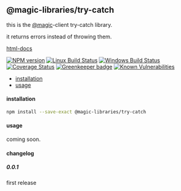 ## @magic-libraries/try-catch

this is the [@magic](https://magic.github.io/core)-client try-catch library.

it returns errors instead of throwing them.

[html-docs](https://magic-libraries.github.io/try-catch)

[![NPM version][npm-image]][npm-url]
[![Linux Build Status][travis-image]][travis-url]
[![Windows Build Status][appveyor-image]][appveyor-url]
[![Coverage Status][coveralls-image]][coveralls-url]
[![Greenkeeper badge][greenkeeper-image]][greenkeeper-url]
[![Known Vulnerabilities][snyk-image]][snyk-url]

[npm-image]: https://img.shields.io/npm/v/@magic-libraries/try-catch.svg
[npm-url]: https://www.npmjs.com/package/@magic-libraries/try-catch
[travis-image]: https://img.shields.io/travis/com/magic-libraries/try-catch/master
[travis-url]: https://travis-ci.com/magic-libraries/try-catch
[appveyor-image]: https://img.shields.io/appveyor/ci/magiclibraries/try-catch/master.svg
[appveyor-url]: https://ci.appveyor.com/project/magiclibraries/try-catch/branch/master
[coveralls-image]: https://coveralls.io/repos/github/magic-libraries/try-catch/badge.svg
[coveralls-url]: https://coveralls.io/github/magic-libraries/try-catch
[greenkeeper-image]: https://badges.greenkeeper.io/magic-libraries/try-catch.svg
[greenkeeper-url]: https://badges.greenkeeper.io/magic-libraries/try-catch.svg
[snyk-image]: https://snyk.io/test/github/magic-libraries/try-catch/badge.svg
[snyk-url]: https://snyk.io/test/github/magic-libraries/try-catch

* [installation](#installation)
* [usage](#usage)

#### installation
```bash
npm install --save-exact @magic-libraries/try-catch
```

#### usage

coming soon.

#### changelog

##### 0.0.1
first release
